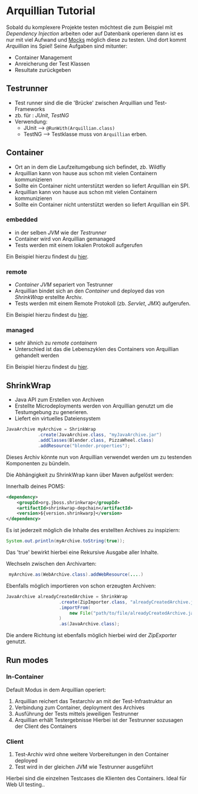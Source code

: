 # Arquillian Tutorial
Sobald du komplexere Projekte testen möchtest die zum Beispiel mit *Dependency Injection* arbeiten oder auf Datenbank operieren dann ist es nur mit viel Aufwand und [Mocks](https://site.mockito.org/) möglich diese zu testen. Und dort kommt *Arquillian* ins Spiel! Seine Aufgaben sind mitunter:
- Container Management
- Anreicherung der Test Klassen
- Resultate zurückgeben

## Testrunner
- Test runner sind die die 'Brücke' zwischen Arquillian und Test-Frameworks 
- zb. für : *JUnit*, *TestNG*
- Verwendung:
	- JUnit --> `@RunWith(Arquillian.class)` 
	- TestNG --> Testklasse muss von `Arquillian` erben.
## Container 
- Ort an in dem die Laufzeitumgebung sich befindet, zb. Wildfly
- Arquillian kann von hause aus schon mit vielen Containern kommunizieren
- Sollte ein Container nicht unterstützt werden so liefert Arquillian ein SPI.
- Arquillian kann von hause aus schon mit vielen Containern kommunizieren
- Sollte ein Container nicht unterstützt werden so liefert Arquillian ein SPI.

### embedded
- in der selben *JVM* wie der *Testrunner*
- Container wird von Arquillian gemanaged
- Tests werden mit einem lokalen Protokoll aufgerufen

Ein Beispiel hierzu findest du [hier](./embedded-container/).

### remote
- *Container* *JVM* separiert von Testrunner
- Arquillian bindet sich an den *Container* und deployed das von *ShrinkWrap* erstellte Archiv. 
- Tests werden mit einem Remote Protokoll (zb. *Servlet*, *JMX*) aufgerufen. 

Ein Beispiel hierzu findest du [hier](./remote-container/).

### managed
- sehr ähnich zu *remote containern*
- Unterschied ist das die Lebenszyklen des Containers von Arquillian gehandelt werden

Ein Beispiel hierzu findest du [hier](./managed-container/).

## ShrinkWrap
- Java API zum Erstellen von Archiven 
- Erstellte Microdeployments werden von Arquillian genutzt um die Testumgebung zu generieren.
- Liefert ein virtuelles Dateiensystem

```java
JavaArchive myArchive = ShrinkWrap
			.create(JavaArchive.class, "myJavaArchive.jar")
 			.addClasses(Blender.class, PizzaWheel.class)
  			.addResource("blender.properties");
```

Dieses Archiv könnte nun von Arquillian verwendet werden um zu testenden Komponenten zu bündeln.

Die Abhängigkeit zu ShrinkWrap kann über Maven aufgelöst werden:

Innerhalb deines POMS:

```xml
<dependency>
	<groupId>org.jboss.shrinkwrap</groupId>
	<artifactId>shrinkwrap-depchain</artifactId>
	<version>${version.shrinkwarp}</version>
</dependency>
```
Es ist jederzeit möglich die Inhalte des erstellten Archives zu inspiziern:
```java
System.out.println(myArchive.toString(true));
```
Das 'true' bewirkt hierbei eine Rekursive Ausgabe aller Inhalte.


Wechseln zwischen den Archivarten: 
```java
 myArchive.as(WebArchive.class).addWebResource(....)
```

Ebenfalls möglich importieren von schon erzeugten Archiven:

```java
JavaArchive alreadyCreatedArchive = ShrinkWrap
					.create(ZipImporter.class, "alreadyCreatedArchive.jar")
					.importFrom(
						new File("path/to/file/alreadyCreatedArchive.jar")
 					)
					.as(JavaArchive.class);
```

Die andere Richtung ist ebenfalls möglich hierbei wird der *ZipExporter* genutzt.
			
## Run modes		
### In-Container
Default Modus in dem Arquillian operiert:
1. Arquillian reichert das Testarchiv an mit der Test-Infrastruktur an
2. Verbindung zum Container, deployment des Archives
3. Ausführung der Tests mittels jeweiligen Testrunner
4. Arquillian erhält Testergebnisse
Hierbei ist der Testrunner sozusagen der Client des Containers
### Client	
1. Test-Archiv wird ohne weitere Vorbereitungen in den Container deployed
2. Test wird in der gleichen JVM wie Testrunner ausgeführt

Hierbei sind die einzelnen Testcases die Klienten des Containers. Ideal für Web UI testing..